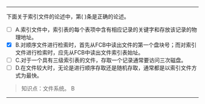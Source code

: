 ---
下面关于索引文件的论述中，第( )条是正确的论述。
- [ ] A.索引文件中，索引表的每个表项中含有相应记录的关键字和存放该记录的物理地址。
- [x] B.对顺序文件进行检索时，首先从FCB中读出文件的第一个盘块号；而对索引文件进行检索时，应先从FCB中读出文件索引表始址。
- [ ] C.对于一个具有三级索引表的文件，存取一个记录通常要访问三次磁盘。 
- [ ] D.在文件较大时，无论是进行顺序存取还是随机存取，通常都是以索引文件方式为最快。

> 知识点：文件系统。
> B

---